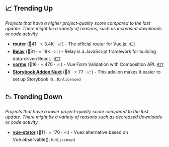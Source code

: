 ## 📈 Trending Up

_Projects that have a higher project-quality score compared to the last update. There might be a variety of reasons, such as increased downloads or code activity._

- <b><a href="https://github.com/vuejs/router">router</a></b> (🥉41 ·  ⭐ 3.4K · 📈) - The official router for Vue.js. <code><a href="http://bit.ly/34MBwT8">MIT</a></code> <code><img src="https://img.shields.io/badge/Vue-3-green.svg" style="display:inline;" width="13" height="13"></code>
- <b><a href="https://github.com/facebook/relay">Relay</a></b> (🥈31 ·  ⭐ 18K · 📈) - Relay is a JavaScript framework for building data-driven React.. <code><a href="http://bit.ly/34MBwT8">MIT</a></code> <code><img src="https://img.shields.io/badge/Vue-2-green.svg" style="display:inline;" width="13" height="13"></code> <code><img src="https://img.shields.io/badge/Vue-3-green.svg" style="display:inline;" width="13" height="13"></code>
- <b><a href="https://github.com/Mini-ghost/vorms">vorms</a></b> (🥉16 ·  ⭐ 470 · 📈) - Vue Form Validation with Composition API. <code><a href="http://bit.ly/34MBwT8">MIT</a></code>
- <b><a href="https://github.com/hirotaka/storybook-addon-nuxt">Storybook Addon Nuxt</a></b> (🥉8 ·  ⭐ 77 · 📈) - This add-on makes it easier to set up Storybook in.. <code>❗Unlicensed</code>

## 📉 Trending Down

_Projects that have a lower project-quality score compared to the last update. There might be a variety of reasons such as decreased downloads or code activity._

- <b><a href="https://github.com/galvez/vue-stator">vue-stator</a></b> (🥉11 ·  ⭐ 170 · 💤) - Vuex alternative based on Vue.observable(). <code>❗Unlicensed</code>

